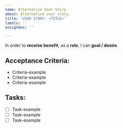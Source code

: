 ```yaml
---
name: Alternative User Story
about: Alternative user story.
title: 'USER STORY: <TITLE>'
labels: ''
assignees: ''

---
```


In order to **receive benefit**,
as a **role**,
I can **goal / desire**.

## Acceptance Criteria:
* Criteria-example
* Criteria-example
* Criteria-example

## Tasks:
- [ ] Task-example
- [ ] Task-example
- [ ] Task-example

